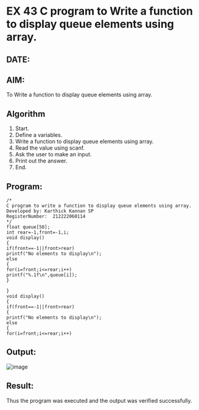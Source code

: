 # EX 43 C program to Write a function to display queue elements using array.
## DATE:
## AIM:
To Write a function to display queue elements using array.

## Algorithm
1. Start. 
2. Define a variables. 
3. Write a function to display queue elements using array. 
4. Read the value using scanf. 
5. Ask the user to make an input. 
6. Print out the answer. 
7. End.  

## Program:
```
/*
C program to write a function to display queue elements using array.
Developed by: Karthick Kannan SP
RegisterNumber:  212222060114
*/
float queue[50]; 
int rear=-1,front=-1,i; 
void display() 
{ 
if(front==-1||front>rear) 
printf("No elements to display\n"); 
else 
{ 
for(i=front;i<=rear;i++) 
printf("%.1f\n",queue[i]); 
} 
 
} 
void display() 
{ 
if(front==-1||front>rear) 
{  
printf("No elements to display\n"); 
else 
{ 
for(i=front;i<=rear;i++)
```

## Output:

![image](https://github.com/user-attachments/assets/6b1348f5-936d-4b8f-9478-3a848914c08c)

## Result:
Thus the program was executed and the output was verified successfully.
